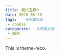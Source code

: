 ```yaml
---
title: 面试宝典0
date: 2020-05-20
tags:    #所属标签
 - cookie
categories:   #所属分类
 - 面试
---
```


This is theme-reco.